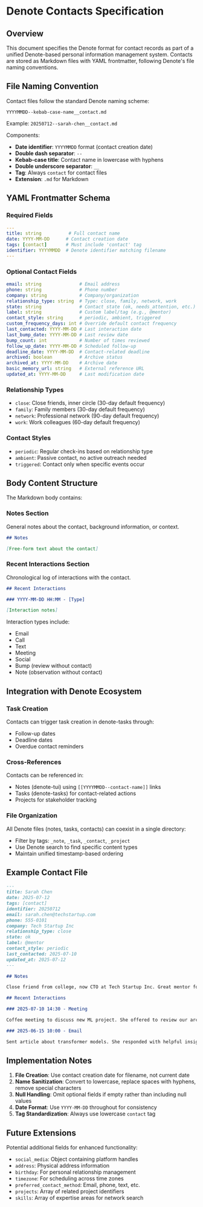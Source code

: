 # Denote Contacts Specification

## Overview

This document specifies the Denote format for contact records as part of a unified Denote-based personal information management system. Contacts are stored as Markdown files with YAML frontmatter, following Denote's file naming conventions.

## File Naming Convention

Contact files follow the standard Denote naming scheme:

```
YYYYMMDD--kebab-case-name__contact.md
```

Example: `20250712--sarah-chen__contact.md`

Components:
- **Date identifier**: `YYYYMMDD` format (contact creation date)
- **Double dash separator**: `--`
- **Kebab-case title**: Contact name in lowercase with hyphens
- **Double underscore separator**: `__`
- **Tag**: Always `contact` for contact files
- **Extension**: `.md` for Markdown

## YAML Frontmatter Schema

### Required Fields

```yaml
---
title: string          # Full contact name
date: YYYY-MM-DD      # Contact creation date
tags: [contact]       # Must include 'contact' tag
identifier: YYYYMMDD  # Denote identifier matching filename
---
```

### Optional Contact Fields

```yaml
email: string              # Email address
phone: string              # Phone number
company: string            # Company/organization
relationship_type: string  # Type: close, family, network, work
state: string              # Contact state (ok, needs_attention, etc.)
label: string              # Custom label/tag (e.g., @mentor)
contact_style: string      # periodic, ambient, triggered
custom_frequency_days: int # Override default contact frequency
last_contacted: YYYY-MM-DD # Last interaction date
last_bump_date: YYYY-MM-DD # Last review date
bump_count: int            # Number of times reviewed
follow_up_date: YYYY-MM-DD # Scheduled follow-up
deadline_date: YYYY-MM-DD  # Contact-related deadline
archived: boolean          # Archive status
archived_at: YYYY-MM-DD    # Archive date
basic_memory_url: string   # External reference URL
updated_at: YYYY-MM-DD     # Last modification date
```

### Relationship Types

- `close`: Close friends, inner circle (30-day default frequency)
- `family`: Family members (30-day default frequency)
- `network`: Professional network (90-day default frequency)
- `work`: Work colleagues (60-day default frequency)

### Contact Styles

- `periodic`: Regular check-ins based on relationship type
- `ambient`: Passive contact, no active outreach needed
- `triggered`: Contact only when specific events occur

## Body Content Structure

The Markdown body contains:

### Notes Section
General notes about the contact, background information, or context.

```markdown
## Notes

[Free-form text about the contact]
```

### Recent Interactions Section
Chronological log of interactions with the contact.

```markdown
## Recent Interactions

### YYYY-MM-DD HH:MM - [Type]

[Interaction notes]
```

Interaction types include:
- Email
- Call
- Text
- Meeting
- Social
- Bump (review without contact)
- Note (observation without contact)

## Integration with Denote Ecosystem

### Task Creation
Contacts can trigger task creation in denote-tasks through:
- Follow-up dates
- Deadline dates
- Overdue contact reminders

### Cross-References
Contacts can be referenced in:
- Notes (denote-tui) using `[[YYYYMMDD--contact-name]]` links
- Tasks (denote-tasks) for contact-related actions
- Projects for stakeholder tracking

### File Organization
All Denote files (notes, tasks, contacts) can coexist in a single directory:
- Filter by tags: `_note`, `_task`, `_contact`, `_project`
- Use Denote search to find specific content types
- Maintain unified timestamp-based ordering

## Example Contact File

```markdown
---
title: Sarah Chen
date: 2025-07-12
tags: [contact]
identifier: 20250712
email: sarah.chen@techstartup.com
phone: 555-0101
company: Tech Startup Inc
relationship_type: close
state: ok
label: @mentor
contact_style: periodic
last_contacted: 2025-07-10
updated_at: 2025-07-12
---

## Notes

Close friend from college, now CTO at Tech Startup Inc. Great mentor for technical decisions and career advice. Interested in AI/ML applications.

## Recent Interactions

### 2025-07-10 14:30 - Meeting

Coffee meeting to discuss new ML project. She offered to review our architecture proposal.

### 2025-06-15 10:00 - Email

Sent article about transformer models. She responded with helpful insights about implementation challenges.
```

## Implementation Notes

1. **File Creation**: Use contact creation date for filename, not current date
2. **Name Sanitization**: Convert to lowercase, replace spaces with hyphens, remove special characters
3. **Null Handling**: Omit optional fields if empty rather than including null values
4. **Date Format**: Use `YYYY-MM-DD` throughout for consistency
5. **Tag Standardization**: Always use lowercase `contact` tag

## Future Extensions

Potential additional fields for enhanced functionality:
- `social_media`: Object containing platform handles
- `address`: Physical address information
- `birthday`: For personal relationship management
- `timezone`: For scheduling across time zones
- `preferred_contact_method`: Email, phone, text, etc.
- `projects`: Array of related project identifiers
- `skills`: Array of expertise areas for network search